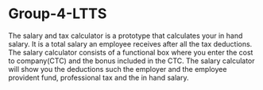 # Group-4-LTTS
The salary and tax calculator is a prototype that calculates your in hand salary. It is a total salary an employee receives after all the tax deductions. The salary calculator consists of a functional box where you enter the cost to company(CTC) and the bonus included in the CTC. The salary calculator will show you the deductions such the employer and the employee provident fund, professional tax and the in hand salary.  
